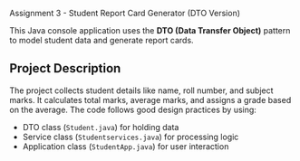 Assignment 3 - Student Report Card Generator (DTO Version)

This Java console application uses the **DTO (Data Transfer Object)** pattern to model student data and generate report cards.

## Project Description
The project collects student details like name, roll number, and subject marks. It calculates total marks, average marks, and assigns a grade based on the average. The code follows good design practices by using:

- DTO class (`Student.java`) for holding data
- Service class (`Studentservices.java`) for processing logic
- Application class (`StudentApp.java`) for user interaction
